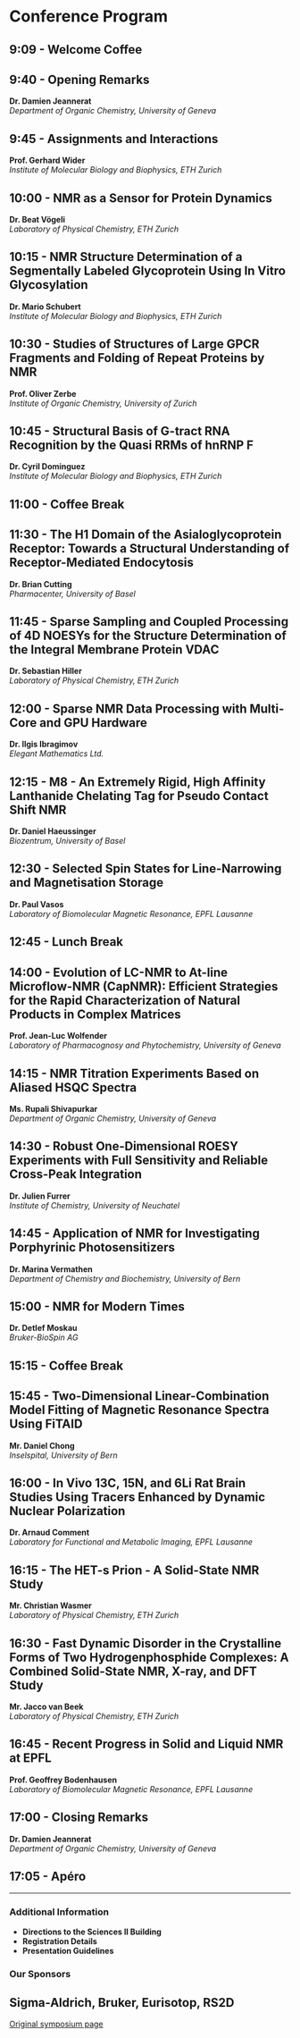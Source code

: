 # Conference Program

## 9:09 - Welcome Coffee

## 9:40 - Opening Remarks
**Dr. Damien Jeannerat**  
_Department of Organic Chemistry, University of Geneva_

## 9:45 - Assignments and Interactions
**Prof. Gerhard Wider**  
_Institute of Molecular Biology and Biophysics, ETH Zurich_

## 10:00 - NMR as a Sensor for Protein Dynamics
**Dr. Beat Vögeli**  
_Laboratory of Physical Chemistry, ETH Zurich_

## 10:15 - NMR Structure Determination of a Segmentally Labeled Glycoprotein Using In Vitro Glycosylation
**Dr. Mario Schubert**  
_Institute of Molecular Biology and Biophysics, ETH Zurich_

## 10:30 - Studies of Structures of Large GPCR Fragments and Folding of Repeat Proteins by NMR
**Prof. Oliver Zerbe**  
_Institute of Organic Chemistry, University of Zurich_

## 10:45 - Structural Basis of G-tract RNA Recognition by the Quasi RRMs of hnRNP F
**Dr. Cyril Dominguez**  
_Institute of Molecular Biology and Biophysics, ETH Zurich_

## 11:00 - Coffee Break

## 11:30 - The H1 Domain of the Asialoglycoprotein Receptor: Towards a Structural Understanding of Receptor-Mediated Endocytosis
**Dr. Brian Cutting**  
_Pharmacenter, University of Basel_

## 11:45 - Sparse Sampling and Coupled Processing of 4D NOESYs for the Structure Determination of the Integral Membrane Protein VDAC
**Dr. Sebastian Hiller**  
_Laboratory of Physical Chemistry, ETH Zurich_

## 12:00 - Sparse NMR Data Processing with Multi-Core and GPU Hardware
**Dr. Ilgis Ibragimov**  
_Elegant Mathematics Ltd._

## 12:15 - M8 - An Extremely Rigid, High Affinity Lanthanide Chelating Tag for Pseudo Contact Shift NMR
**Dr. Daniel Haeussinger**  
_Biozentrum, University of Basel_

## 12:30 - Selected Spin States for Line-Narrowing and Magnetisation Storage
**Dr. Paul Vasos**  
_Laboratory of Biomolecular Magnetic Resonance, EPFL Lausanne_

## 12:45 - Lunch Break

## 14:00 - Evolution of LC-NMR to At-line Microflow-NMR (CapNMR): Efficient Strategies for the Rapid Characterization of Natural Products in Complex Matrices
**Prof. Jean-Luc Wolfender**  
_Laboratory of Pharmacognosy and Phytochemistry, University of Geneva_

## 14:15 - NMR Titration Experiments Based on Aliased HSQC Spectra
**Ms. Rupali Shivapurkar**  
_Department of Organic Chemistry, University of Geneva_

## 14:30 - Robust One-Dimensional ROESY Experiments with Full Sensitivity and Reliable Cross-Peak Integration
**Dr. Julien Furrer**  
_Institute of Chemistry, University of Neuchatel_

## 14:45 - Application of NMR for Investigating Porphyrinic Photosensitizers
**Dr. Marina Vermathen**  
_Department of Chemistry and Biochemistry, University of Bern_

## 15:00 - NMR for Modern Times
**Dr. Detlef Moskau**  
_Bruker-BioSpin AG_

## 15:15 - Coffee Break

## 15:45 - Two-Dimensional Linear-Combination Model Fitting of Magnetic Resonance Spectra Using FiTAID
**Mr. Daniel Chong**  
_Inselspital, University of Bern_

## 16:00 - In Vivo 13C, 15N, and 6Li Rat Brain Studies Using Tracers Enhanced by Dynamic Nuclear Polarization
**Dr. Arnaud Comment**  
_Laboratory for Functional and Metabolic Imaging, EPFL Lausanne_

## 16:15 - The HET-s Prion - A Solid-State NMR Study
**Mr. Christian Wasmer**  
_Laboratory of Physical Chemistry, ETH Zurich_

## 16:30 - Fast Dynamic Disorder in the Crystalline Forms of Two Hydrogenphosphide Complexes: A Combined Solid-State NMR, X-ray, and DFT Study
**Mr. Jacco van Beek**  
_Laboratory of Physical Chemistry, ETH Zurich_

## 16:45 - Recent Progress in Solid and Liquid NMR at EPFL
**Prof. Geoffrey Bodenhausen**  
_Laboratory of Biomolecular Magnetic Resonance, EPFL Lausanne_

## 17:00 - Closing Remarks
**Dr. Damien Jeannerat**  
_Department of Organic Chemistry, University of Geneva_

## 17:05 - Apéro

---
### Additional Information
- **Directions to the Sciences II Building**
- **Registration Details**
- **Presentation Guidelines**

### Our Sponsors

Sigma-Aldrich, Bruker, Eurisotop, RS2D
---
[Original symposium page](https://www.unige.ch/nmrsymp2009/program.html)

